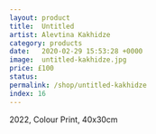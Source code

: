 ```yaml
---
layout: product
title:  Untitled
artist: Alevtina Kakhidze
category: products
date:   2020-02-29 15:53:28 +0000
image:  untitled-kakhidze.jpg
price: £100
status:
permalink: /shop/untitled-kakhidze
index: 16
---
```

2022, Colour Print, 40x30cm
